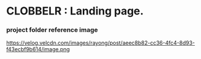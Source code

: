 # CLOBBELR : Landing page.

### project folder reference image

https://velog.velcdn.com/images/rayong/post/aeec8b82-cc36-4fc4-8d93-f43ecbf9b614/image.png
